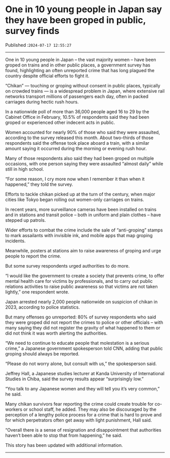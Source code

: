 # One in 10 young people in Japan say they have been groped in public, survey finds

Published :`2024-07-17 12:55:27`

---

One in 10 young people in Japan – the vast majority women – have been groped on trains and in other public places, a government survey has found, highlighting an often unreported crime that has long plagued the country despite official efforts to fight it.

“Chikan” — touching or groping without consent in public places, typically on crowded trains — is a widespread problem in Japan, where extensive rail networks transport millions of passengers each day, often in packed carriages during hectic rush hours.

In a nationwide poll of more than 36,000 people aged 16 to 29 by the Cabinet Office in February, 10.5% of respondents said they had been groped or experienced other indecent acts in public.

Women accounted for nearly 90% of those who said they were assaulted, according to the survey released this month. About two-thirds of those respondents said the offense took place aboard a train, with a similar amount saying it occurred during the morning or evening rush hour.

Many of those respondents also said they had been groped on multiple occasions, with one person saying they were assaulted “almost daily” while still in high school.

“For some reason, I cry more now when I remember it than when it happened,” they told the survey.

Efforts to tackle chikan picked up at the turn of the century, when major cities like Tokyo began rolling out women-only carriages on trains.

In recent years, more surveillance cameras have been installed on trains and in stations and transit police – both in uniform and plain clothes – have stepped up patrols.

Wider efforts to combat the crime include the sale of “anti-groping” stamps to mark assailants with invisible ink, and mobile apps that map groping incidents.

Meanwhile, posters at stations aim to raise awareness of groping and urge people to report the crime.

But some survey respondents urged authorities to do more.

“I would like the government to create a society that prevents crime, to offer mental health care for victims by professionals, and to carry out public relations activities to raise public awareness so that victims are not taken lightly,” one respondent wrote.

Japan arrested nearly 2,000 people nationwide on suspicion of chikan in 2023, according to police statistics.

But many offenses go unreported: 80% of survey respondents who said they were groped did not report the crimes to police or other officials – with many saying they did not register the gravity of what happened to them or did not think it was worth alerting the authorities.

“We need to continue to educate people that molestation is a serious crime,” a Japanese government spokesperson told CNN, adding that public groping should always be reported.

“Please do not worry alone, but consult with us,” the spokesperson said.

Jeffrey Hall, a Japanese studies lecturer at Kanda University of International Studies in Chiba, said the survey results appear “surprisingly low.”

“You talk to any Japanese women and they will tell you it’s very common,” he said.

Many chikan survivors fear reporting the crime could create trouble for co-workers or school staff, he added. They may also be discouraged by the perception of a lengthy police process for a crime that is hard to prove and for which perpetrators often get away with light punishment, Hall said.

“Overall there is a sense of resignation and disappointment that authorities haven’t been able to stop that from happening,” he said.

This story has been updated with additional information.

---

